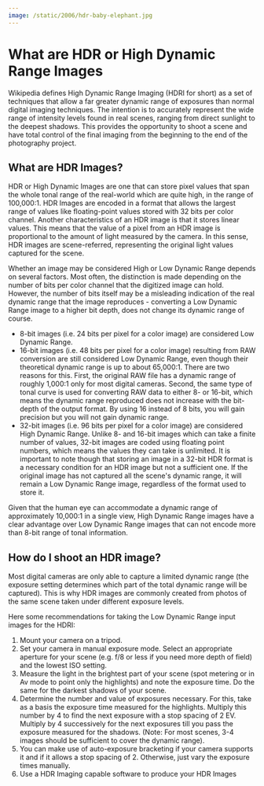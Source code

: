 ```yaml
---
image: /static/2006/hdr-baby-elephant.jpg
---
```


# What are HDR or High Dynamic Range Images

Wikipedia defines High Dynamic Range Imaging (HDRI for short) as a set of techniques that allow a far greater dynamic range of exposures than normal digital imaging techniques. The intention is to accurately represent the wide range of intensity levels found in real scenes, ranging from direct sunlight to the deepest shadows. This provides the opportunity to shoot a scene and have total control of the final imaging from the beginning to the end of the photography project.

## What are HDR Images?

HDR or High Dynamic Images are one that can store pixel values that span the whole tonal range of the real-world which are quite high, in the range of 100,000:1. HDR Images are encoded in a format that allows the largest range of values like floating-point values stored with 32 bits per color channel. Another characteristics of an HDR image is that it stores linear values. This means that the value of a pixel from an HDR image is proportional to the amount of light measured by the camera. In this sense, HDR images are scene-referred, representing the original light values captured for the scene.

Whether an image may be considered High or Low Dynamic Range depends on several factors. Most often, the distinction is made depending on the number of bits per color channel that the digitized image can hold. However, the number of bits itself may be a misleading indication of the real dynamic range that the image reproduces - converting a Low Dynamic Range image to a higher bit depth, does not change its dynamic range of course.

- 8-bit images (i.e. 24 bits per pixel for a color image) are considered Low Dynamic Range.
- 16-bit images (i.e. 48 bits per pixel for a color image) resulting from RAW conversion are still considered Low Dynamic Range, even though their theoretical dynamic range is up to about 65,000:1. There are two reasons for this. First, the original RAW file has a dynamic range of roughly 1,000:1 only for most digital cameras. Second, the same type of tonal curve is used for converting RAW data to either 8- or 16-bit, which means the dynamic range reproduced does not increase with the bit-depth of the output format. By using 16 instead of 8 bits, you will gain precision but you will not gain dynamic range.
- 32-bit images (i.e. 96 bits per pixel for a color image) are considered High Dynamic Range. Unlike 8- and 16-bit images which can take a finite number of values, 32-bit images are coded using floating point numbers, which means the values they can take is unlimited. It is important to note though that storing an image in a 32-bit HDR format is a necessary condition for an HDR image but not a sufficient one. If the original image has not captured all the scene's dynamic range, it will remain a Low Dynamic Range image, regardless of the format used to store it.

Given that the human eye can accommodate a dynamic range of approximately 10,000:1 in a single view, High Dynamic Range images have a clear advantage over Low Dynamic Range images that can not encode more than 8-bit range of tonal information.

## How do I shoot an HDR image?

Most digital cameras are only able to capture a limited dynamic range (the exposure setting determines which part of the total dynamic range will be captured). This is why HDR images are commonly created from photos of the same scene taken under different exposure levels.

Here some recommendations for taking the Low Dynamic Range input images for the HDRI:

1. Mount your camera on a tripod.
1. Set your camera in manual exposure mode. Select an appropriate aperture for your scene (e.g. f/8 or less if you need more depth of field) and the lowest ISO setting.
1. Measure the light in the brightest part of your scene (spot metering or in Av mode to point only the highlights) and note the exposure time. Do the same for the darkest shadows of your scene.
1. Determine the number and value of exposures necessary. For this, take as a basis the exposure time measured for the highlights. Multiply this number by 4 to find the next exposure with a stop spacing of 2 EV. Multiply by 4 successively for the next exposures till you pass the exposure measured for the shadows. (Note: For most scenes, 3-4 images should be sufficient to cover the dynamic range).
1. You can make use of auto-exposure bracketing if your camera supports it and if it allows a stop spacing of 2. Otherwise, just vary the exposure times manually.
1. Use a HDR Imaging capable software to produce your HDR Images